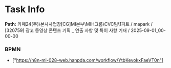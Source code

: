 # Task Info

**Path:** 카페24(주)\본사사업장\[CG]MI본부\MIH그룹\CVC팀\1파트 / mapark / [320759] 광고 동영상 콘텐츠 기획 _ 연출 사항 및 특이 사항 기재 / 2025-09-01_00-00-00

### BPMN
- ["https://n8n-mi-028-web.hanpda.com/workflow/YtbKevokxFaeVT0n"]

